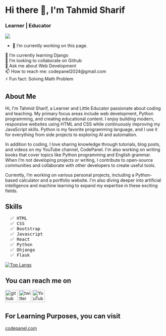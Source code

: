 # Hi there 👋, I'm Tahmid Sharif
### Learner | Educator
![](https://pbs.twimg.com/profile_banners/1818892229093773312/1728453928/600x200)


- 🔭 I’m currently working on this page. 






<p>
🌱 I’m currently learning Django <br>
👯 I’m looking to collaborate on Github <br>
💬 Ask me about Web Development <br>
📫 How to reach me: codepanel2024@gmail.com <br>
⚡ Fun fact: Solving Math Problem <br>
</p>

## About Me
Hi, I'm Tahmid Sharif, a Learner and Little Educator passionate about coding and teaching. My primary focus areas include web development, Python programming, and creating educational content. I enjoy building modern, responsive websites using HTML and CSS while continuously improving my JavaScript skills. Python is my favorite programming language, and I use it for everything from side projects to exploring AI and automation.

In addition to coding, I love sharing knowledge through tutorials, blog posts, and videos on my YouTube channel, CodePanel. I'm also working on writing books that cover topics like Python programming and English grammar. When I’m not developing projects or writing, I contribute to open-source communities and collaborate with other developers to create useful tools.

Currently, I’m working on various personal projects, including a Python-based calculator and a portfolio website. I'm also diving deeper into artificial intelligence and machine learning to expand my expertise in these exciting fields.

## Skills

<pre>
  ✅ HTML</li>
  ✅ CSS</li>
  ✅ Bootstrap</li>
  ✅ Javascript</li>
  ✅ React</li>
  ✅ Python</li>
  ✅ Dhjango</li>
  ✅ Flask</li>
</pre>

[![Top Langs](https://github-readme-stats.vercel.app/api/top-langs/?username=Md-TahmidSharifWafi)](https://github.com/anuraghazra/github-readme-stats) 

## You can reach me on
[<img src='https://cdn.pixabay.com/photo/2022/01/30/13/33/github-6980894_960_720.png' alt='github' height='40'>](https://github.com/Md-TahmidSharifWafi)  [<img src='https://cdn-icons-png.flaticon.com/512/124/124021.png' alt='twitter' height='40'>](https://x.com/TahmidWafi2557)  [<img src='https://cdn-icons-png.freepik.com/256/15707/15707874.png?semt=ais_hybrid' alt='YouTube' height='40'>](https://www.youtube.com/@codepanel2024)

## For Learning Purposes, you can visit
<a href="codepanel.com" disabled>codepanel.com</a>
